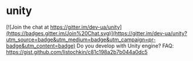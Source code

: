 # unity

[![Join the chat at https://gitter.im/dev-ua/unity](https://badges.gitter.im/Join%20Chat.svg)](https://gitter.im/dev-ua/unity?utm_source=badge&utm_medium=badge&utm_campaign=pr-badge&utm_content=badge)
Do you develop with Unity engine? FAQ: https://gist.github.com/listochkin/c81c198a2b7b044a0dc5
